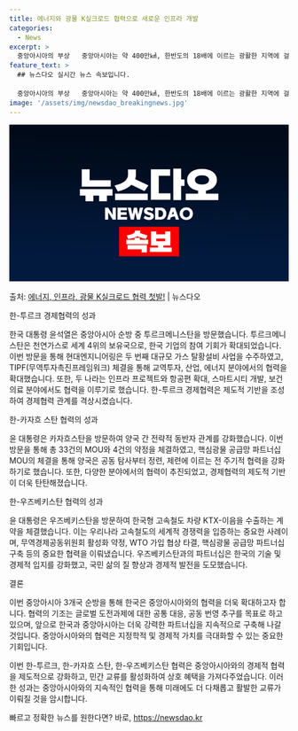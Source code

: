 ```yaml
---
title: 에너지와 광물 K실크로드 협력으로 새로운 인프라 개발
categories:
  - News
excerpt: >
  중앙아시아의 부상   중앙아시아는 약 400만㎢, 한반도의 18배에 이르는 광활한 지역에 걸쳐있어 고대 유럽…
feature_text: >
  ## 뉴스다오 실시간 뉴스 속보입니다.

  중앙아시아의 부상   중앙아시아는 약 400만㎢, 한반도의 18배에 이르는 광활한 지역에 걸쳐있어 고대 유럽…
image: '/assets/img/newsdao_breakingnews.jpg'
---
```


![뉴스다오 속보](/assets/img/newsdao_breakingnews.jpg)

<p>출처: <a href="https://newsdao.kr/4260" rel="dofollow">에너지, 인프라, 광물 K실크로드 협력 첫발!</a> | 뉴스다오</p>

한-투르크 경제협력의 성과

한국 대통령 윤석열은 중앙아시아 순방 중 투르크메니스탄을 방문했습니다. 투르크메니스탄은 천연가스로 세계 4위의 보유국으로, 한국 기업의 참여 기회가 확대되었습니다. 이번 방문을 통해 현대엔지니어링은 두 번째 대규모 가스 탈황설비 사업을 수주하였고, TIPF(무역투자촉진프레임워크) 체결을 통해 교역투자, 산업, 에너지 분야에서의 협력을 확대했습니다. 또한, 두 나라는 인프라 프로젝트와 항공편 확대, 스마트시티 개발, 보건의료 분야에서도 협력을 이루기로 했습니다. 한-투르크 경제협력은 제도적 기반을 조성하여 경제협력 관계를 격상시켰습니다.

한-카자흐 스탄 협력의 성과

윤 대통령은 카자흐스탄을 방문하여 양국 간 전략적 동반자 관계를 강화했습니다. 이번 방문을 통해 총 33건의 MOU와 4건의 약정을 체결하였고, 핵심광물 공급망 파트너십 MOU의 체결을 통해 양국은 공동 탐사부터 정련, 제련에 이르는 전 주기적 협력을 강화하기로 했습니다. 또한, 다양한 분야에서의 협력이 추진되었고, 경제협력의 제도적 기반이 더욱 탄탄해졌습니다.

한-우즈베키스탄 협력의 성과

윤 대통령은 우즈베키스탄을 방문하여 한국형 고속철도 차량 KTX-이음을 수출하는 계약을 체결했습니다. 이는 우리나라 고속철도의 세계적 경쟁력을 입증하는 중요한 사례이며, 무역경제공동위원회 활성화 약정, WTO 가입 협상 타결, 핵심광물 공급망 파트너십 구축 등의 중요한 협력을 이뤄냈습니다. 우즈베키스탄과의 파트너십은 한국의 기술 및 경제적 입지를 강화했고, 국민 삶의 질 향상과 경제적 발전을 도모했습니다.

결론

이번 중앙아시아 3개국 순방을 통해 한국은 중앙아시아와의 협력을 더욱 확대하고자 합니다. 협력의 기조는 글로벌 도전과제에 대한 공통 대응, 공동 번영 추구를 목표로 하고 있으며, 앞으로 한국과 중앙아시아는 더욱 강력한 파트너십을 지속적으로 구축해 나갈 것입니다. 중앙아시아와의 협력은 지정학적 및 경제적 가치를 극대화할 수 있는 중요한 기회입니다.

이번 한-투르크, 한-카자흐 스탄, 한-우즈베키스탄 협력은 중앙아시아와의 경제적 협력을 제도적으로 강화하고, 민간 교류를 활성화하여 상호 혜택을 가져다주었습니다. 이러한 성과는 중앙아시아와의 지속적인 협력을 통해 미래에도 더 다채롭고 활발한 교류가 이뤄질 것을 암시합니다. 

빠르고 정확한 뉴스를 원한다면? 바로, <a href="https://newsdao.kr" rel="dofollow">https://newsdao.kr</a>


